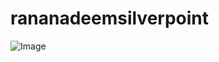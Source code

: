 # rananadeemsilverpoint

![Image](https://github.com/user-attachments/assets/bfb35a31-1159-4135-b373-ae58ea5539ea)
